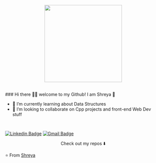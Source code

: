 

<p align="center">
  <img width="250" src="https://media.giphy.com/media/jIgXf4hgbHCeKiXpvt/giphy.gif">
</p>
 
 
 <br>
### Hi there 👋🏾  welcome to my Github! I am Shreya 👧

- 🌱 I’m currently learning about Data Structures 
- 👯 I’m looking to collaborate on Cpp projects and front-end Web Dev stuff

<br>



<p align="center">

[![Linkedin Badge](https://img.shields.io/badge/-LinkedIn-blue?style=flat-square&logo=Linkedin&logoColor=white&link=https://www.linkedin.com/in/shreya-singh-3167651a7/)](https://www.linkedin.com/in/shreya-singh-3167651a7) [![Gmail Badge](https://img.shields.io/badge/-Gmail-c14438?style=flat-square&logo=Gmail&logoColor=white&link=mailto:shreyasingh7673@gmail.com)](mailto:shreyasingh7673@gmail.com)
</p>

<p align="center">
Check out my repos ⬇️  
</p>



⭐️ From [Shreya](https://github.com/shreyasingh7673)

